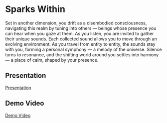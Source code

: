 # Sparks Within

Set in another dimension, you drift as a disembodied consciousness, navigating this realm by tuning into others — beings whose presence you can hear when you gaze at them. As you listen, you are invited to gather their unique sounds. Each collected sound allows you to move through an evolving environment. As you travel from entity to entity, the sounds stay with you, forming a personal symphony — a melody of the universe. Silence turns to resonance, and the shifting world around you settles into harmony — a place of calm, shaped by your presence.

## Presentation

[Presentation](./presskit/head-md1-possible-bodies-Sparks-Within.pdf)

## Demo Video

[Demo Video](https://www.youtube.com/watch?v=HzfDeyrFpCg)
